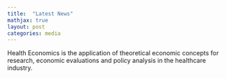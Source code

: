 ```yaml
---
title:  "Latest News"
mathjax: true
layout: post
categories: media
---
```

Health Economics is the application of  theoretical economic concepts for research, economic evaluations and policy analysis in the healthcare industry.
